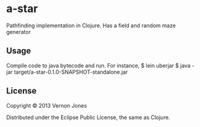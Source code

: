 # a-star

Pathfinding implementation in Clojure. Has a field and random maze generator

## Usage

Compile code to java bytecode and run. For instance,
$ lein uberjar
$ java -jar target/a-star-0.1.0-SNAPSHOT-standalone.jar

## License

Copyright © 2013 Vernon Jones

Distributed under the Eclipse Public License, the same as Clojure.
